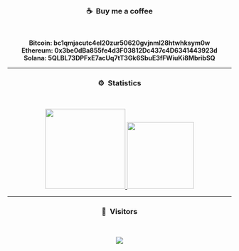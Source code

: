 ### <p align="center">☕ &nbsp;Buy me a coffee</p>
<br>
<p align="center"><strong>
  Bitcoin: bc1qmjacutc4el20zur50620gvjnml28htwhksym0w<br>
  Ethereum: 0x3be0dBa855fe4d3F03812Dc437c4D6341443923d<br>
  Solana: 5QLBL73DPFxE7acUq7tT3Gk6SbuE3fFWiuKi8MbribSQ<br>
</strong></p>


-----
### <p align="center">⚙️ &nbsp;Statistics</p>
<br>
<p align="center">
<a href="https://github.com/disbuted">
  <img height="180em" src="https://github-readme-stats-eight-theta.vercel.app/api?username=billythegoat356&show_icons=true&theme=react&include_all_commits=true&locale=fr"/>
  <img height="150em" src="https://github-readme-stats-eight-theta.vercel.app/api/top-langs/?username=billythegoat356&layout=compact&langs_count=8&theme=react&locale=fr"/>
</a>
  
</p>

-----

### <p align="center">👀 &nbsp;Visitors</p>
<br>
<p align="center">
  <img src="https://profile-counter.glitch.me/billythegoat356/count.svg" />
</p>
